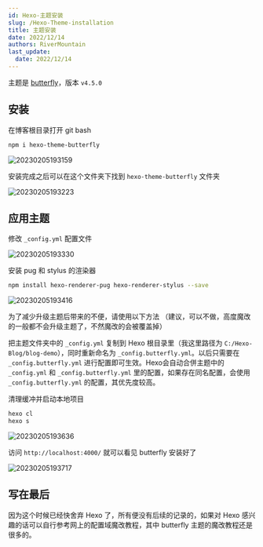 ```yaml
---
id: Hexo-主题安装
slug: /Hexo-Theme-installation
title: 主题安装
date: 2022/12/14
authors: RiverMountain
last_update:
  date: 2022/12/14
---
```


主题是 [butterfly](https://github.com/jerryc127/hexo-theme-butterfly)，版本 `v4.5.0`

## 安装

在博客根目录打开 git bash

```bash
npm i hexo-theme-butterfly
```

![20230205193159](https://shake-picture.oss-cn-guangzhou.aliyuncs.com/Docusaurus/docs/Blog_Building/Docusaurus/20230205193159.png)

安装完成之后可以在这个文件夹下找到 `hexo-theme-butterfly` 文件夹

![20230205193223](https://shake-picture.oss-cn-guangzhou.aliyuncs.com/Docusaurus/docs/Blog_Building/Docusaurus/20230205193223.png)

## 应用主题

修改 `_config.yml` 配置文件

![20230205193330](https://shake-picture.oss-cn-guangzhou.aliyuncs.com/Docusaurus/docs/Blog_Building/Docusaurus/20230205193330.png)

安装 pug 和 stylus 的渲染器

```bash
npm install hexo-renderer-pug hexo-renderer-stylus --save
```

![20230205193416](https://shake-picture.oss-cn-guangzhou.aliyuncs.com/Docusaurus/docs/Blog_Building/Docusaurus/20230205193416.png)

为了减少升级主题后带来的不便，请使用以下方法
（建议，可以不做，高度魔改的一般都不会升级主题了，不然魔改的会被覆盖掉）

把主题文件夹中的 `_config.yml` 复制到 Hexo 根目录里（我这里路径为 `C:/Hexo-Blog/blog-demo`），同时重新命名为 `_config.butterfly.yml`。以后只需要在 `_config.butterfly.yml` 进行配置即可生效。Hexo会自动合併主题中的 `_config.yml` 和 `_config.butterfly.yml` 里的配置，如果存在同名配置，会使用 `_config.butterfly.yml` 的配置，其优先度较高。

清理缓冲并启动本地项目

```bash
hexo cl
hexo s
```

![20230205193636](https://shake-picture.oss-cn-guangzhou.aliyuncs.com/Docusaurus/docs/Blog_Building/Docusaurus/20230205193636.png)

访问 `http://localhost:4000/` 就可以看见 butterfly 安装好了

![20230205193717](https://shake-picture.oss-cn-guangzhou.aliyuncs.com/Docusaurus/docs/Blog_Building/Docusaurus/20230205193717.png)

## 写在最后

因为这个时候已经快舍弃 Hexo 了，所有便没有后续的记录的，如果对 Hexo 感兴趣的话可以自行参考网上的配置域魔改教程，其中 butterfly 主题的魔改教程还是很多的。
